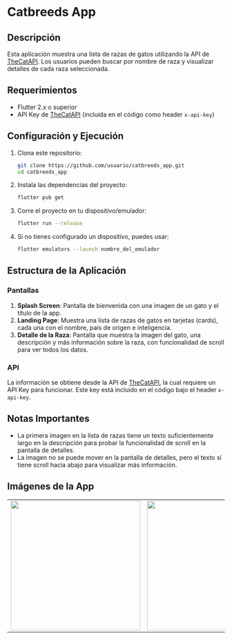 # Catbreeds App

## Descripción

Esta aplicación muestra una lista de razas de gatos utilizando la API de [TheCatAPI](https://api.thecatapi.com/v1/breeds). Los usuarios pueden buscar por nombre de raza y visualizar detalles de cada raza seleccionada. 

## Requerimientos

- Flutter 2.x o superior
- API Key de [TheCatAPI](https://thecatapi.com) (incluida en el código como header `x-api-key`)

## Configuración y Ejecución

1. Clona este repositorio:
    ```bash
    git clone https://github.com/usuario/catbreeds_app.git
    cd catbreeds_app
    ```

2. Instala las dependencias del proyecto:
    ```bash
    flutter pub get
    ```

3. Corre el proyecto en tu dispositivo/emulador:
    ```bash
    flutter run --release
    ```

4. Si no tienes configurado un dispositivo, puedes usar:
    ```bash
    flutter emulators --launch nombre_del_emulador
    ```

## Estructura de la Aplicación

### Pantallas

1. **Splash Screen**: Pantalla de bienvenida con una imagen de un gato y el título de la app.
2. **Landing Page**: Muestra una lista de razas de gatos en tarjetas (cards), cada una con el nombre, país de origen e inteligencia.
3. **Detalle de la Raza**: Pantalla que muestra la imagen del gato, una descripción y más información sobre la raza, con funcionalidad de scroll para ver todos los datos.

### API

La información se obtiene desde la API de [TheCatAPI](https://developers.thecatapi.com/), la cual requiere un API Key para funcionar. Este key está incluido en el código bajo el header `x-api-key`.

## Notas Importantes

- La primera imagen en la lista de razas tiene un texto suficientemente largo en la descripción para probar la funcionalidad de scroll en la pantalla de detalles.
- La imagen no se puede mover en la pantalla de detalles, pero el texto sí tiene scroll hacia abajo para visualizar más información.

## Imágenes de la App

<table>
  <tr>
    <td><img src="https://github.com/user-attachments/assets/7c156d33-ff28-478b-ba24-18a68c27ed11" width="300"/></td>
    <td><img src="https://github.com/user-attachments/assets/dfa8020e-f619-43f7-99ce-5ab5aefdab93" width="300"/></td>
    <td><img src="https://github.com/user-attachments/assets/80e071dc-0b50-4c82-b421-9e3e5e3ad3de" width="300"/></td>
  </tr>
</table>







